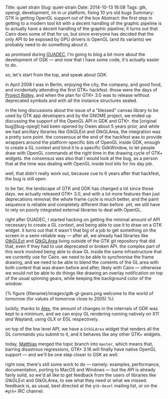 Title: quiet strain
Slug: quiet-strain
Date: 2014-10-13 16:08
Tags: gtk, opengl, development, im in ur platform, fixing 10 yrs old bugs
Summary: GTK is getting OpenGL support out of the box
Abstract: the first step in getting to a modern tool kit with a decent handling of the graphic pipeline is to actually have a decent handling of the graphic pipeline; it turns out that Cairo does some of that for us, but since everyone has decided that the only API to be exposed by GPU drivers is OpenGL (and its variants) we probably need to do something about it.

as promised during [GUADEC](https://www.guadec.org), I'm going to blog a bit
more about the development of GSK — and now that I have some code, it's
actually easier to do.

so, let's start from the top, and speak about GDK.

in April 2008 I was in Berlin, enjoying the city, the company, and good
food, and incidentally attending the first GTK+ hackfest. those were the
days of [Project Ridley][wiki-ridley], and when the plan for GTK+ 3.0 was
to release without deprecated symbols and with all the instance structures
sealed.

in the long discussions about the issue of a "blessed" canvas library to be
used by GTK app developers and by the GNOME project, we ended up discussing
the support of the OpenGL API in GDK and GTK+. the [original bug][bug-opegl]
had been opened by Owen about 5 years prior, and while we had ancillary
libraries like GtkGLExt and GtkGLArea, the integration was a pretty sore
point. the consensus at the end of the hackfest was to provide wrappers
around the platform-specific bits of OpenGL inside GDK, enough to create a
GL context and bind it to a specific GdkWindow, to let people draw with
OpenGL commands at the right time in the drawing cycle of GTK+ widgets. the
consensus was also that I would look at the bug, as a person that at the
time was dealing with OpenGL inside tool kits for his day job.

well, that didn't really work out, because cue to 6 years after that
hackfest, the bug is still open.

to be fair, the landscape of GTK and GDK has changed a lot since those days.
we actually released GTK+ 3.0, and with a lot more features than just
deprecations removal; the whole frame cycle is much better, and the paint
sequence is reliable and completely different than before. yet, we still
have to rely on poorly integrated external libraries to deal with OpenGL.

right after GUADEC, I started hacking on getting the minimal amount of API
necessary to create a GL context, and being able to use it to draw on a GTK
widget. it turns out that it wasn't that big of a job to get something on
the screen in a semi-reliable way — after all, we already had libraries like
[GtkGLExt][gtk-glext] and [GtkGLArea][gtk-glarea] living outside of the GTK
git repository that did that, even if they had to use deprecated or broken
API. the complex part of this work involved being able to draw GL inside the
same infrastructure that we currently use for Cairo. we need to be able to
synchronise the frame drawing, and we need to be able to blend the contents
of the GL area with both content that was drawn before and after, likely
with Cairo — otherwise we would not be able to do things like drawing an
overlay notification on top of the usual spinning gears, while keeping the
background color of the window:

{% figure {filename}/images/gdk-gl-gears.png welcome to the world of tomorrow (for values of tomorrow close to 2005) %}

luckily, thanks to [Alex][alexl-blog], the amount of changes in the internals
of GDK was kept to a minimum, and we can enjoy GL rendering running natively
on X11 *and* Wayland, using GLX or EGL respectively.

on top of the low level API, we have a `GtkGLArea` widget that renders all
the GL commands you submit to it, and it behaves like any other GTK+ widgets.

today, [Matthias][mclasen-blog] merged the topic branch into `master`, which
means that, barring disastrous regressions, GTK+ 3.16 will finally have
native OpenGL support — and we'll be one step closer to GSK as well.

right now, there's still some work to do — namely: examples, performance,
documentation, porting to MacOS and Windows — but the API is already fairly
solid, so we'd all like to get feedback from the users of libraries like
GtkGLExt and GtkGLArea, to see what they need or what we missed. feedback
is, as usual, best directed at the `gtk-devel` mailing list, or on the
`#gtk+` IRC channel.

[wiki-ridley]: https://wiki.gnome.org/Attic/ProjectRidley
[bug-opengl]: https://bugzilla.gnome.org/show_bug.cgi?id=119189
[gtk-glext]: https://projects.gnome.org/gtkglext/
[gtk-glarea]: http://www.mono-project.com/archived/gtkglarea/
[alexl-blog]: http://blogs.gnome.org/alexl/
[mclasen-blog]: http://blogs.gnome.org/mclasen/
